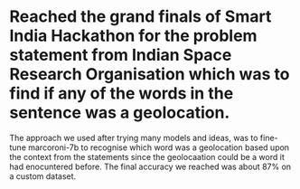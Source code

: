 # Reached the grand finals of Smart India Hackathon for the problem statement from Indian Space Research Organisation which was to find if any of the words in the sentence was a geolocation. 
The approach we used after trying many models and ideas, was to fine-tune marcoroni-7b to recognise which word was a geolocation based upon the context from the statements since the geolocaation could be a word it had enocuntered before.
The final accuracy we reached was about 87% on a custom dataset.
